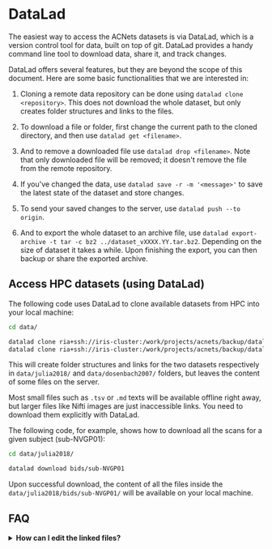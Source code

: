 # DataLad

The easiest way to access the ACNets datasets is via DataLad, which is a version control tool for data, built on top of git. DataLad provides a handy command line tool to download data, share it, and track changes.

DataLad offers several features, but they are beyond the scope of this document. Here are some basic functionalities that we are interested in:

1. Cloning a remote data repository can be done using `datalad clone <repository>`. This does not download the whole dataset, but only creates folder structures and links to the files.

2. To download a file or folder, first change the current path to the cloned directory, and then use `datalad get <filename>`.

3. And to remove a downloaded file use `datalad drop <filename>`. Note that only downloaded file will be removed; it doesn't remove the file from the remote repository.

4. If you've changed the data, use `datalad save -r -m '<message>'` to save the latest state of the dataset and store changes.

5. To send your saved changes to the server, use `datalad push --to origin`.

6. And to export the whole dataset to an archive file, use `datalad export-archive -t tar -c bz2 ../dataset_vXXXX.YY.tar.bz2`. Depending on the size of dataset it takes a while. Upon finishing the export, you can then backup or share the exported archive.


## Access HPC datasets (using DataLad)

The following code uses DataLad to clone available datasets from HPC into your local machine:

```bash
cd data/

datalad clone ria+ssh://iris-cluster:/work/projects/acnets/backup/datalad_riastore#~julia2018
datalad clone ria+ssh://iris-cluster:/work/projects/acnets/backup/datalad_riastore#~dosenbach2007
```

This will create folder structures and links for the two datasets respectively in `data/julia2018/` and `data/dosenbach2007/` folders, but leaves the content of some files on the server.

Most small files such as `.tsv` or `.md` texts will be available offline right away, but larger files like Nifti images are just inaccessible links. You need to download them explicitly with DataLad.

The following code, for example, shows how to download all the scans for a given subject (sub-NVGP01):

```bash
cd data/julia2018/

datalad download bids/sub-NVGP01
```

Upon successful download, the content of all the files inside the `data/julia2018/bids/sub-NVGP01/` will be available on your local machine.


## FAQ
<details>
<summary><b>How can I edit the linked files?</b></summary>

Notice that even those downloaded contents cannot be directly edited because they are linked and managed by DataLad. In case you want to edit those linked files, you have to first *unlock* them:

```bash
datalad unlock derivatives/fmriprep/dataset_description.json
```

Now you can edit the content of `dataset_description.json` and perhaps save your changes and push them to the remote repository with `datalad save` and `datalad push --to origin` commands.
</details>
